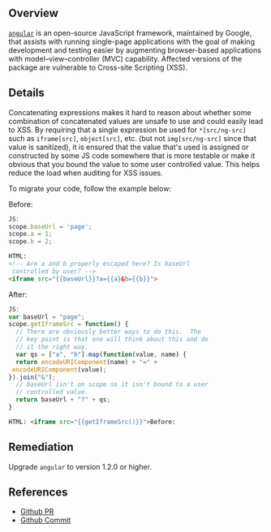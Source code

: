 ## Overview
[`angular`](https://www.npmjs.com/package/angular) is an open-source JavaScript framework, maintained by Google, that assists with running single-page applications with the goal of making development and testing easier by augmenting browser-based applications with model–view–controller (MVC) capability.
Affected versions of the package are vulnerable to Cross-site Scripting (XSS).

## Details
Concatenating expressions makes it hard to reason about whether some combination of concatenated values are unsafe to use and could easily lead to XSS. By requiring that a single expression be used for ``*[src/ng-src]`` such as `iframe[src]`, `object[src]`, etc. (but not `img[src/ng-src]` since that value is sanitized), it is ensured that the value that's used is assigned or constructed by some JS code somewhere that is more testable or make it obvious that you bound the value to some user controlled value. This helps reduce the load when auditing for XSS issues.

To migrate your code, follow the example below:

Before:
```js
JS:
scope.baseUrl = 'page';
scope.a = 1;
scope.b = 2;
```
```html
HTML:
<!-- Are a and b properly escaped here? Is baseUrl
 controlled by user? -->
<iframe src="{{baseUrl}}?a={{a}&b={{b}}">
```

After:
```js
JS:
var baseUrl = "page";
scope.getIframeSrc = function() {
  // There are obviously better ways to do this.  The
  // key point is that one will think about this and do
  // it the right way.
  var qs = ["a", "b"].map(function(value, name) {
  return encodeURIComponent(name) + "=" +
 encodeURIComponent(value);
}).join("&");
  // baseUrl isn't on scope so it isn't bound to a user
  // controlled value.
  return baseUrl + "?" + qs;
}
```
``` html
HTML: <iframe src="{{getIframeSrc()}}">Before:
```

## Remediation
Upgrade `angular` to version 1.2.0 or higher.

## References
- [Github PR](https://github.com/angular/angular.js/pull/3030)
- [Github Commit](https://github.com/angular/angular.js/commit/38deedd6e3d806eb8262bb43f26d47245f6c2739)
